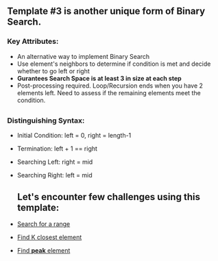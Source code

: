 ## Template #3 is another unique form of Binary Search.
 
### Key Attributes:

- An alternative way to implement Binary Search
- Use element's neighbors to determine if condition is met and decide whether to go left or right
- **Gurantees Search Space is at least 3 in size at each step**
- Post-processing required. Loop/Recursion ends when you have 2 elements left. Need to assess if the remaining elements meet the condition.
  
## 

### Distinguishing Syntax:

- Initial Condition: left = 0, right = length-1
- Termination: left + 1 == right
- Searching Left: right = mid
- Searching Right: left = mid

  ## Let's encounter few challenges using this template:
- [Search for a range]()
- [Find K closest element]()
- [Find **peak** element]()
